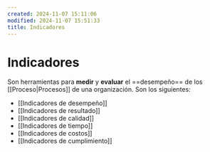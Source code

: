```yaml
---
created: 2024-11-07 15:11:06
modified: 2024-11-07 15:51:33
title: Indicadores
---
```


# Indicadores

Son herramientas para **medir** y **evaluar** el ==desempeño== de los [[Proceso|Procesos]] de una organización. Son los siguientes:

- [[Indicadores de desempeño]]
- [[Indicadores de resultado]]
- [[Indicadores de calidad]]
- [[Indicadores de tiempo]]
- [[Indicadores de costos]]
- [[Indicadores de cumplimiento]]
